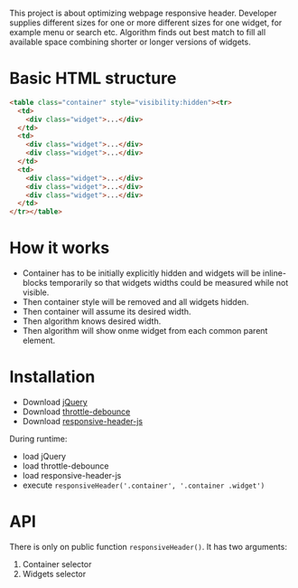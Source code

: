 This project is about optimizing webpage responsive header.
Developer supplies different sizes for one or more different sizes
for one widget, for example menu or search etc.
Algorithm finds out best match to fill all available space
combining shorter or longer versions of widgets.

Basic HTML structure
========================

```html
<table class="container" style="visibility:hidden"><tr>
  <td>
    <div class="widget">...</div>
  </td>
  <td>
    <div class="widget">...</div>
    <div class="widget">...</div>
  </td>
  <td>
    <div class="widget">...</div>
    <div class="widget">...</div>
    <div class="widget">...</div>
  </td>
</tr></table>
```

How it works
========================

* Container has to be initially explicitly hidden and widgets will be inline-blocks temporarily so that widgets widths could be measured while not visible.
* Then container style will be removed and all widgets hidden.
* Then container will assume its desired width.
* Then algorithm knows desired width.
* Then algorithm will show onme widget from each common parent element.

Installation
========================

* Download [jQuery](https://jquery.com/download/)
* Download [throttle-debounce](https://github.com/cowboy/jquery-throttle-debounce)
* Download [responsive-header-js](https://github.com/ragnarkurm/responsive-header-js)

During runtime:

* load jQuery
* load throttle-debounce
* load responsive-header-js
* execute `responsiveHeader('.container', '.container .widget')`

API
========================

There is only on public function `responsiveHeader()`. It has two arguments:

1. Container selector
2. Widgets selector
